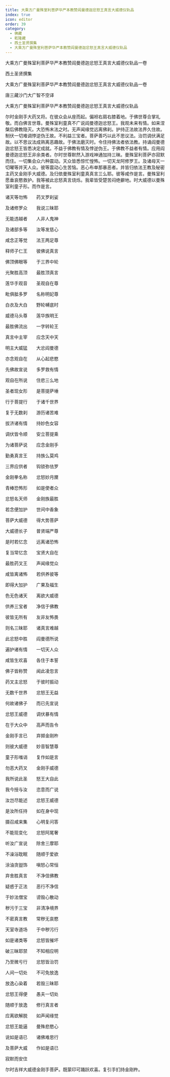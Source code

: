 ```yaml
---
title: 大乘方广曼殊室利菩萨华严本教赞阎曼德迦忿怒王真言大威德仪轨品
index: true
icon: editor
order: 39
category:
  - 佛藏
  - 乾隆藏
  - 西土圣贤撰集
  - 大乘方广曼殊室利菩萨华严本教赞阎曼德迦忿怒王真言大威德仪轨品
---
```


大乘方广曼殊室利菩萨华严本教赞阎曼德迦忿怒王真言大威德仪轨品一卷  

西土圣贤撰集  

大乘方广曼殊室利菩萨华严本教赞阎曼德迦忿怒王真言大威德仪轨品一卷  

唐三藏沙门大广智不空译  

大乘方广曼殊室利菩萨华严本教赞阎曼德迦忿怒王真言大威德仪轨品  

尔时金刚手大药叉将。在彼众会从座而起。偏袒右肩右膝着地。于佛世尊合掌礼敬。而白佛言世尊。曼殊室利童真不广说阎曼德迦忿怒王。我观未来有情。如来涅槃后佛教隐灭。大恐怖末法之时。无声闻缘觉远离佛刹。护持正法故法界久住故。制伏一切难调悖逆伪王故。不利益三宝者。菩萨善巧以此不思议法。治罚调伏满足故。以不思议法成熟离恶趣故。于佛法磨灭时。令住持佛法者依法教。持诵阎曼德迦忿怒王皆悉决定成就。不益于佛教有情及悖逆伪王。于佛教不益者有情。应用阎曼德迦忿怒王非余类者。尔时世尊默然入游戏神通加持三昧。曼殊室利菩萨亦寂默而住。一切集会众六种震动。天众皆悉惊忙惶怖。一切天龙阿修罗王。及诸母天一切曜等并天人众。彼等震动心生苦恼。恶心布单那暴恶者。并皆归依法王教及秘密主药叉金刚手大威德。及归依曼殊室利童真真言三么耶。彼等咸作是言。曼殊室利愿垂哀愍救护。我等被此忿怒真言烧烁。我辈皆受楚苦闷绝擗地。时大威德以曼殊室利童子形。而作是言。  

诸天等勿怖　　药叉罗刹娑  

及诸修罗众　　我说三昧耶  

无能违越者　　人非人鬼神  

及诸部多等　　汝等发慈心  

咸念正等觉　　法王两足尊  

释师子仁王　　彼佛说真言  

佛顶佛眼等　　于三界中轮  

光聚胜高顶　　最胜顶真言  

莲华手观音　　圣观自在尊  

毗俱胝多罗　　名称明妃尊  

白衣及大白　　野轮嚩底时  

威德马头尊　　莲华族明王  

最胜佛流出　　一字转轮王  

真言中主宰　　应念天中天  

明主大威猛　　大忿阎曼德  

亦念观自在　　从心起悲愍  

先佛故宣说　　多罗救有情  

观自在所说　　住悲三么地  

圣者现女形　　是菩提萨埵  

行于菩提行　　于诸千世界  

复于无数刹　　游历诸苦难  

拔济诸有情　　持妙色女容  

调伏皆令顺　　安立菩提乘  

为诸菩萨说　　应念金刚手  

勤勇真言王　　持族么莫鸡  

三界应供者　　钩锁弥佉罗  

金刚拳名称　　忿怒妙月黡  

青棒恐怖形　　如是使者众  

忿怒名天师　　金刚族最胜  

若念便加护　　世间中香象  

菩萨大威德　　得大势菩萨  

大威德长子　　普贤端严尊  

是时若忆念　　远离诸恐怖  

复当常忆念　　宝贤大自在  

最胜药叉王　　声闻缘觉众  

咸皆离诸怖　　若供养彼等  

即得大加护　　广果及福生  

色无色诸天　　离欲大威德  

供养三宝者　　净信于佛教  

彼皆无所有　　友非友怖畏  

则名三昧耶　　诸真言难越  

此忿怒中胜　　阎曼德所说  

遍护诸有情　　一切天人众  

咸皆生欢喜　　各住于本誓  

佛子皆称赞　　闻此凌忽言  

药叉主忿怒　　于彼时振动  

无数千世界　　忿怒王无益  

何故诸佛子　　而已先宣说  

忿怒王威德　　调伏暴有情  

在于大众中　　高声而告令  

金刚手言已　　弃掷金刚杵  

则彼大威德　　妙音智慧尊  

童子形嗤诮　　复作如是言  

勿恶大药叉　　金刚手威德  

我所说此圣　　怒王大自此  

我今授与汝　　恣意而广说  

汝岂尽能述　　忿怒王威德  

是汝所任持　　如在身中现  

摄召咸来集　　心明复问答  

不能现变化　　忿怒阿尾奢  

听汝广宣说　　除舍三摩耶  

不澡浴耽眠　　随顺于爱欲  

涂油贪盥饰　　嗔怒心常恒  

弃舍胜真言　　不净信佛教  

疑惑于正法　　恶行不净信  

于妙法僧宝　　谤毁心散动  

秽污于三宝　　非清净境界  

不密真言教　　常秽无哀愍  

天室寺道场　　于中秽污行  

如是诸类等　　忿怒皆摧坏  

破三昧耶禁　　不知相应明  

乃至微亏行　　忿怒皆治罚  

人间一切处　　不可免放逸  

放逸心染着　　若毁三昧耶  

忿怒王得便　　愚夫一切处  

随顺于放逸　　修行真言者  

应离欲解脱　　如声闻缘觉  

忿怒王能逼　　曼殊悲愍心  

说如是语已　　诸佛难思行  

及菩萨大威　　作如是语已  

寂默而安住  

尔时吉祥大威德金刚手菩萨。既蒙印可踊跃欢喜。复引手扪持金刚杵。  
